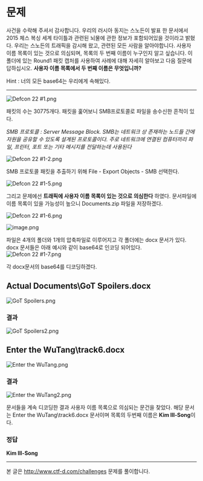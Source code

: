# 문제

사건을 수락해 주셔서 감사합니다. 우리의 러시아 동지는 스노든이 발표 한 문서에서 2015 체스 복싱 세계 타이틀과 관련된 뇌물에 관한 정보가 포함되어있을 것이라고 밝혔다. 우리는 스노든의 트래픽을 감시해 왔고, 관련된 모든 사람을 알아야합니다. 사용자 이름 목록이 있는 것으로 의심되며, 목록의 두 번째 이름이 누구인지 알고 싶습니다. 이 폴더에 있는 Round1 패킷 캡처를 사용하여 사례에 대해 자세히 알아보고 다음 질문에 답하십시오. **사용자 이름 목록에서 두 번째 이름은 무엇입니까?**

Hint : 너의 모든 base64는 우리에게 속해있다.

---

![Defcon 22 #1.png](https://images.velog.io/post-images/jjewqm/01aa9e30-0b66-11ea-a993-5ffc98f352d3/Defcon-22-1.png)

패킷의 수는 30775개다. 패킷을 훑어보니 SMB프로토콜로 파일을 송수신한 흔적이 있다.

_SMB 프로토콜 : Server Message Block.
SMB는 네트워크 상 존재하는 노드들 간에 자원을 공유할 수 있도록 설계된 프로토콜이다. 주로 네트워크에 연결된 컴퓨터끼리 파일, 프린터, 포트 또는 기타 메시지를 전달하는데 사용된다_

![Defcon 22 #1-2.png](https://images.velog.io/post-images/jjewqm/a12c2e40-0b5e-11ea-a993-5ffc98f352d3/Defcon-22-1-2.png)

SMB 프로토콜 패킷을 추출하기 위해 File - Export Objects - SMB 선택한다.

![Defcon 22 #1-5.png](https://images.velog.io/post-images/jjewqm/3bc3ea90-0b61-11ea-8b6a-31085950b69b/Defcon-22-1-5.png)

그리고 문제에선 **트래픽에 사용자 이름 목록이 있는 것으로 의심한다** 하였다.
문서파일에 이름 목록이 있을 가능성이 높으니 Documents.zip 파일을 저장하겠다.

![Defcon 22 #1-6.png](https://images.velog.io/post-images/jjewqm/25b26410-0b62-11ea-a993-5ffc98f352d3/Defcon-22-1-6.png)

![image.png](https://images.velog.io/post-images/jjewqm/72cd0130-0b92-11ea-bd21-351eb7aee0bc/image.png)

파일은 4개의 폴더와 1개의 압축파일로 이루어지고 각 폴더에는 docx 문서가 있다. docx 문서들은 아래 예시와 같이 base64로 인코딩 되어있다.
![Defcon 22 #1-7.png](https://images.velog.io/post-images/jjewqm/065234a0-0b63-11ea-a8a6-6b4f153fa7de/Defcon-22-1-7.png)

각 docx문서의 base64를 디코딩하겠다.

## Actual Documents\GoT Spoilers.docx

![GoT Spoilers.png](https://images.velog.io/post-images/jjewqm/551c13c0-0b64-11ea-bdb3-2b5e4c739bc0/GoT-Spoilers.png)

### 결과

![GoT Spoilers2.png](https://images.velog.io/post-images/jjewqm/5f3ab6e0-0b64-11ea-bdb3-2b5e4c739bc0/GoT-Spoilers2.png)

## Enter the WuTang\track6.docx

![Enter the WuTang.png](https://images.velog.io/post-images/jjewqm/d3401990-0b64-11ea-a993-5ffc98f352d3/Enter-the-WuTang.png)

### 결과

![Enter the WuTang2.png](https://images.velog.io/post-images/jjewqm/dca22370-0b64-11ea-8436-d760115d3f82/Enter-the-WuTang2.png)

문서들을 계속 디코딩한 결과 사용자 이름 목록으로 의심되는 문건을 찾았다.
해당 문서는 Enter the WuTang\track6.docx 문서이며 목록의 두번째 이름은 **Kim Ill-Song**이다.

### 정답

**Kim Ill-Song**

---

본 글은 http://www.ctf-d.com/challenges 문제를 풀이합니다.
